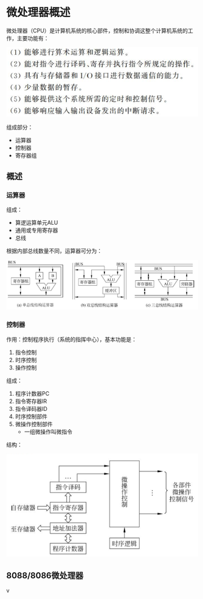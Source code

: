 # 微处理器概述

微处理器（CPU）是计算机系统的核心部件，控制和协调这整个计算机系统的工作，主要功能有：

![image-20200225143421088](image/02/image-20200225143421088.png)

组成部分：

* 运算器
* 控制器
* 寄存器组

## 概述

### 运算器

组成：

* 算逻运算单元ALU
* 通用或专用寄存器
* 总线

根据内部总线数量不同，运算器可分为：

![image-20200225144221688](image/02/image-20200225144221688.png)

### 控制器

作用：控制程序执行（系统的指挥中心），基本功能是：

1. 指令控制
2. 时序控制
3. 操作控制

组成：

1. 程序计数器PC
2. 指令寄存器IR
3. 指令译码器ID
4. 时序控制部件
5. 微操作控制部件
   * 一组微操作叫微指令

结构：

![image-20200225144852025](image/02/image-20200225144852025.png)

## 8088/8086微处理器

v